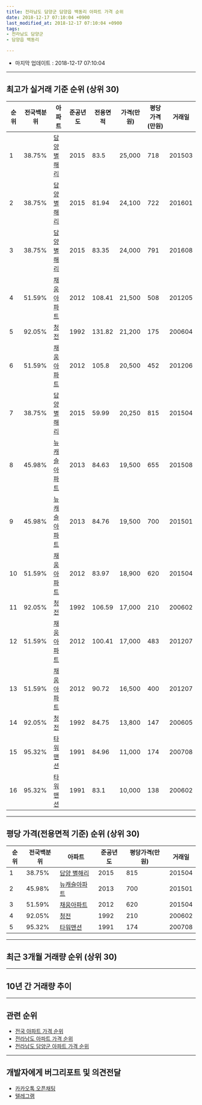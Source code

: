```yaml
---
title: 전라남도 담양군 담양읍 백동리 아파트 가격 순위
date: 2018-12-17 07:10:04 +0900
last_modified_at: 2018-12-17 07:10:04 +0900
tags:
- 전라남도 담양군
- 담양읍 백동리

---
```


* 마지막 업데이트 : 2018-12-17 07:10:04

---

## 최고가 실거래 기준 순위 (상위 30)


|순위|전국백분위|아파트|준공년도|전용면적|가격(만원)|평당가격(만원)|거래일|
|---|---|---|---|---|---|---|---|
|1|38.75%|[담양 별해리](https://search.naver.com/search.naver?query=%EC%A0%84%EB%9D%BC%EB%82%A8%EB%8F%84+%EB%8B%B4%EC%96%91%EA%B5%B0+%EB%8B%B4%EC%96%91%EC%9D%8D+%EB%B0%B1%EB%8F%99%EB%A6%AC+%EB%8B%B4%EC%96%91+%EB%B3%84%ED%95%B4%EB%A6%AC)|2015|83.5|25,000|718|201503|
|2|38.75%|[담양 별해리](https://search.naver.com/search.naver?query=%EC%A0%84%EB%9D%BC%EB%82%A8%EB%8F%84+%EB%8B%B4%EC%96%91%EA%B5%B0+%EB%8B%B4%EC%96%91%EC%9D%8D+%EB%B0%B1%EB%8F%99%EB%A6%AC+%EB%8B%B4%EC%96%91+%EB%B3%84%ED%95%B4%EB%A6%AC)|2015|81.94|24,100|722|201601|
|3|38.75%|[담양 별해리](https://search.naver.com/search.naver?query=%EC%A0%84%EB%9D%BC%EB%82%A8%EB%8F%84+%EB%8B%B4%EC%96%91%EA%B5%B0+%EB%8B%B4%EC%96%91%EC%9D%8D+%EB%B0%B1%EB%8F%99%EB%A6%AC+%EB%8B%B4%EC%96%91+%EB%B3%84%ED%95%B4%EB%A6%AC)|2015|83.35|24,000|791|201608|
|4|51.59%|[채움아파트](https://search.naver.com/search.naver?query=%EC%A0%84%EB%9D%BC%EB%82%A8%EB%8F%84+%EB%8B%B4%EC%96%91%EA%B5%B0+%EB%8B%B4%EC%96%91%EC%9D%8D+%EB%B0%B1%EB%8F%99%EB%A6%AC+%EC%B1%84%EC%9B%80%EC%95%84%ED%8C%8C%ED%8A%B8)|2012|108.41|21,500|508|201205|
|5|92.05%|[청전](https://search.naver.com/search.naver?query=%EC%A0%84%EB%9D%BC%EB%82%A8%EB%8F%84+%EB%8B%B4%EC%96%91%EA%B5%B0+%EB%8B%B4%EC%96%91%EC%9D%8D+%EB%B0%B1%EB%8F%99%EB%A6%AC+%EC%B2%AD%EC%A0%84)|1992|131.82|21,200|175|200604|
|6|51.59%|[채움아파트](https://search.naver.com/search.naver?query=%EC%A0%84%EB%9D%BC%EB%82%A8%EB%8F%84+%EB%8B%B4%EC%96%91%EA%B5%B0+%EB%8B%B4%EC%96%91%EC%9D%8D+%EB%B0%B1%EB%8F%99%EB%A6%AC+%EC%B1%84%EC%9B%80%EC%95%84%ED%8C%8C%ED%8A%B8)|2012|105.8|20,500|452|201206|
|7|38.75%|[담양 별해리](https://search.naver.com/search.naver?query=%EC%A0%84%EB%9D%BC%EB%82%A8%EB%8F%84+%EB%8B%B4%EC%96%91%EA%B5%B0+%EB%8B%B4%EC%96%91%EC%9D%8D+%EB%B0%B1%EB%8F%99%EB%A6%AC+%EB%8B%B4%EC%96%91+%EB%B3%84%ED%95%B4%EB%A6%AC)|2015|59.99|20,250|815|201504|
|8|45.98%|[뉴캐슬아파트](https://search.naver.com/search.naver?query=%EC%A0%84%EB%9D%BC%EB%82%A8%EB%8F%84+%EB%8B%B4%EC%96%91%EA%B5%B0+%EB%8B%B4%EC%96%91%EC%9D%8D+%EB%B0%B1%EB%8F%99%EB%A6%AC+%EB%89%B4%EC%BA%90%EC%8A%AC%EC%95%84%ED%8C%8C%ED%8A%B8)|2013|84.63|19,500|655|201508|
|9|45.98%|[뉴캐슬아파트](https://search.naver.com/search.naver?query=%EC%A0%84%EB%9D%BC%EB%82%A8%EB%8F%84+%EB%8B%B4%EC%96%91%EA%B5%B0+%EB%8B%B4%EC%96%91%EC%9D%8D+%EB%B0%B1%EB%8F%99%EB%A6%AC+%EB%89%B4%EC%BA%90%EC%8A%AC%EC%95%84%ED%8C%8C%ED%8A%B8)|2013|84.76|19,500|700|201501|
|10|51.59%|[채움아파트](https://search.naver.com/search.naver?query=%EC%A0%84%EB%9D%BC%EB%82%A8%EB%8F%84+%EB%8B%B4%EC%96%91%EA%B5%B0+%EB%8B%B4%EC%96%91%EC%9D%8D+%EB%B0%B1%EB%8F%99%EB%A6%AC+%EC%B1%84%EC%9B%80%EC%95%84%ED%8C%8C%ED%8A%B8)|2012|83.97|18,900|620|201504|
|11|92.05%|[청전](https://search.naver.com/search.naver?query=%EC%A0%84%EB%9D%BC%EB%82%A8%EB%8F%84+%EB%8B%B4%EC%96%91%EA%B5%B0+%EB%8B%B4%EC%96%91%EC%9D%8D+%EB%B0%B1%EB%8F%99%EB%A6%AC+%EC%B2%AD%EC%A0%84)|1992|106.59|17,000|210|200602|
|12|51.59%|[채움아파트](https://search.naver.com/search.naver?query=%EC%A0%84%EB%9D%BC%EB%82%A8%EB%8F%84+%EB%8B%B4%EC%96%91%EA%B5%B0+%EB%8B%B4%EC%96%91%EC%9D%8D+%EB%B0%B1%EB%8F%99%EB%A6%AC+%EC%B1%84%EC%9B%80%EC%95%84%ED%8C%8C%ED%8A%B8)|2012|100.41|17,000|483|201207|
|13|51.59%|[채움아파트](https://search.naver.com/search.naver?query=%EC%A0%84%EB%9D%BC%EB%82%A8%EB%8F%84+%EB%8B%B4%EC%96%91%EA%B5%B0+%EB%8B%B4%EC%96%91%EC%9D%8D+%EB%B0%B1%EB%8F%99%EB%A6%AC+%EC%B1%84%EC%9B%80%EC%95%84%ED%8C%8C%ED%8A%B8)|2012|90.72|16,500|400|201207|
|14|92.05%|[청전](https://search.naver.com/search.naver?query=%EC%A0%84%EB%9D%BC%EB%82%A8%EB%8F%84+%EB%8B%B4%EC%96%91%EA%B5%B0+%EB%8B%B4%EC%96%91%EC%9D%8D+%EB%B0%B1%EB%8F%99%EB%A6%AC+%EC%B2%AD%EC%A0%84)|1992|84.75|13,800|147|200605|
|15|95.32%|[타워맨션](https://search.naver.com/search.naver?query=%EC%A0%84%EB%9D%BC%EB%82%A8%EB%8F%84+%EB%8B%B4%EC%96%91%EA%B5%B0+%EB%8B%B4%EC%96%91%EC%9D%8D+%EB%B0%B1%EB%8F%99%EB%A6%AC+%ED%83%80%EC%9B%8C%EB%A7%A8%EC%85%98)|1991|84.96|11,000|174|200708|
|16|95.32%|[타워맨션](https://search.naver.com/search.naver?query=%EC%A0%84%EB%9D%BC%EB%82%A8%EB%8F%84+%EB%8B%B4%EC%96%91%EA%B5%B0+%EB%8B%B4%EC%96%91%EC%9D%8D+%EB%B0%B1%EB%8F%99%EB%A6%AC+%ED%83%80%EC%9B%8C%EB%A7%A8%EC%85%98)|1991|83.1|10,000|138|200602|


---

## 평당 가격(전용면적 기준) 순위 (상위 30)


|순위|전국백분위|아파트|준공년도|평당가격(만원)|거래일|
|---|---|---|---|---|---|
|1|38.75%|[담양 별해리](https://search.naver.com/search.naver?query=%EC%A0%84%EB%9D%BC%EB%82%A8%EB%8F%84+%EB%8B%B4%EC%96%91%EA%B5%B0+%EB%8B%B4%EC%96%91%EC%9D%8D+%EB%B0%B1%EB%8F%99%EB%A6%AC+%EB%8B%B4%EC%96%91+%EB%B3%84%ED%95%B4%EB%A6%AC)|2015|815|201504|
|2|45.98%|[뉴캐슬아파트](https://search.naver.com/search.naver?query=%EC%A0%84%EB%9D%BC%EB%82%A8%EB%8F%84+%EB%8B%B4%EC%96%91%EA%B5%B0+%EB%8B%B4%EC%96%91%EC%9D%8D+%EB%B0%B1%EB%8F%99%EB%A6%AC+%EB%89%B4%EC%BA%90%EC%8A%AC%EC%95%84%ED%8C%8C%ED%8A%B8)|2013|700|201501|
|3|51.59%|[채움아파트](https://search.naver.com/search.naver?query=%EC%A0%84%EB%9D%BC%EB%82%A8%EB%8F%84+%EB%8B%B4%EC%96%91%EA%B5%B0+%EB%8B%B4%EC%96%91%EC%9D%8D+%EB%B0%B1%EB%8F%99%EB%A6%AC+%EC%B1%84%EC%9B%80%EC%95%84%ED%8C%8C%ED%8A%B8)|2012|620|201504|
|4|92.05%|[청전](https://search.naver.com/search.naver?query=%EC%A0%84%EB%9D%BC%EB%82%A8%EB%8F%84+%EB%8B%B4%EC%96%91%EA%B5%B0+%EB%8B%B4%EC%96%91%EC%9D%8D+%EB%B0%B1%EB%8F%99%EB%A6%AC+%EC%B2%AD%EC%A0%84)|1992|210|200602|
|5|95.32%|[타워맨션](https://search.naver.com/search.naver?query=%EC%A0%84%EB%9D%BC%EB%82%A8%EB%8F%84+%EB%8B%B4%EC%96%91%EA%B5%B0+%EB%8B%B4%EC%96%91%EC%9D%8D+%EB%B0%B1%EB%8F%99%EB%A6%AC+%ED%83%80%EC%9B%8C%EB%A7%A8%EC%85%98)|1991|174|200708|


---

## 최근 3개월 거래량 순위 (상위 30)


<div style="width:100%;">
    <canvas id="deal_count_ranking" height="250"></canvas>
</div>


<script>
new Chart(document.getElementById("deal_count_ranking"), {
    type: 'horizontalBar',
    data: {
        labels: ['청전'],
        datasets: [{
            label: '실거래 수',
            data: [1],
            borderColor: "rgba(255, 0, 128, 1)",
            backgroundColor: "rgba(255, 0, 128, 0.5)",
            fill: false,
        }]
    },
    options: {
        responsive: true,
        title: {
            display: true,
            text: '최근 3개월 거래량 순위'
        },
        tooltips: {
            mode: 'index',
            intersect: false,
            callbacks: {
                title: function(tooltipItems, data) {
                    return "실거래 수:";
                },
                label: function(tooltipItem, data) {
                    return data.labels[tooltipItem.index] + ": " + tooltipItem.xLabel;
                }
            }
        },
        hover: {
            mode: 'nearest',
            intersect: true
        },
        scales: {
            xAxes: [{
                display: true,
                scaleLabel: {
                    display: true,
                    labelString: '실거래 수'
                },
                ticks: {
                    suggestedMin: 0,
                }
            }],
            yAxes: [{
                display: true,
                ticks: {
                    autoSkip: false,
                    callback: function(value, index, values) {
                        if (value.length > 15)
                            return value.substr(0, 13) + "...";
                        else
                            return value;
                    }
                },
                scaleLabel: {
                    display: false,
                }
            }]
        }
    }
});

</script>


---

## 10년 간 거래량 추이


<div style="width:100%;">
    <canvas id="deal_progress" height="250"></canvas>
</div>

<script>
new Chart(document.getElementById("deal_progress"), {
    type: 'line',
    data: {
        labels: ['200812','200901','200902','200903','200904','200905','200906','200907','200908','200909','200910','200911','200912','201001','201002','201003','201004','201005','201006','201007','201008','201009','201010','201011','201012','201101','201102','201103','201104','201105','201106','201107','201108','201109','201110','201111','201112','201201','201202','201203','201204','201205','201206','201207','201208','201209','201210','201211','201212','201301','201302','201303','201304','201305','201306','201307','201308','201309','201310','201311','201312','201401','201402','201403','201404','201405','201406','201407','201408','201409','201410','201411','201412','201501','201502','201503','201504','201505','201506','201507','201508','201509','201510','201511','201512','201601','201602','201603','201604','201605','201606','201607','201608','201609','201610','201611','201612','201701','201702','201703','201704','201705','201706','201707','201708','201709','201710','201711','201712','201801','201802','201803','201804','201805','201806','201807','201808','201809','201810','201811','201812'],
        datasets: [{
            label: '실거래 수',
            pointRadius: 1,
            data: [0, 1, 4, 1, 6, 3, 5, 1, 2, 2, 0, 0, 5, 2, 4, 0, 2, 3, 1, 1, 0, 1, 0, 1, 3, 0, 1, 2, 1, 1, 0, 1, 0, 2, 1, 0, 1, 2, 2, 4, 2, 5, 2, 6, 5, 1, 2, 5, 1, 0, 1, 2, 0, 0, 1, 2, 4, 1, 2, 0, 0, 2, 2, 5, 3, 2, 2, 1, 0, 1, 1, 4, 2, 4, 4, 8, 9, 4, 1, 2, 6, 2, 5, 2, 2, 1, 3, 3, 1, 3, 0, 2, 2, 0, 3, 5, 0, 0, 7, 2, 1, 0, 0, 2, 0, 0, 5, 1, 2, 1, 4, 1, 0, 2, 1, 3, 0, 0, 0, 1, 0],
            borderColor: "rgba(255, 201, 14, 1)",
            backgroundColor: "rgba(255, 201, 14, 0.5)",
            fill: true,
        }]
    },
    options: {
        responsive: true,
        title: {
            display: true,
            text: '10년간 거래량 추이'
        },
        tooltips: {
            mode: 'index',
            intersect: false,
        },
        hover: {
            mode: 'nearest',
            intersect: true
        },
        scales: {
            xAxes: [{
                display: true,
                scaleLabel: {
                    display: true,
                    labelString: '년/월'
                }
            }],
            yAxes: [{
                display: true,
                ticks: {
                    suggestedMin: 0,
                },
                scaleLabel: {
                    display: true,
                    labelString: '실거래 수'
                }
            }]
        }
    }
});

</script>


---

## 관련 순위

- [전국 아파트 가격 순위](https://inasie.github.io/apt-ranking/전국)
- [전라남도 아파트 가격 순위](https://inasie.github.io/apt-ranking/전라남도)
- [전라남도 담양군 아파트 가격 순위](https://inasie.github.io/apt-ranking/전라남도-담양군)


---

## 개발자에게 버그리포트 및 의견전달

- [카카오톡 오픈채팅](https://open.kakao.com/o/gLJUAP4)
- [텔레그램](https://t.me/inasie)


